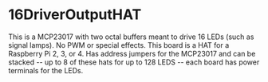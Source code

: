 # 16DriverOutputHAT

This is a MCP23017 with two octal buffers meant to drive 16 LEDs (such as 
signal lamps). No PWM or special effects.  This board is a HAT for a 
Raspberry Pi 2, 3, or 4.  Has address jumpers for the MCP23017 and can be 
stacked -- up to 8 of these hats for up to 128 LEDS -- each board has power 
terminals for the LEDs.

